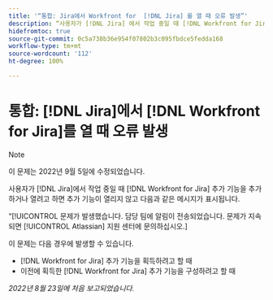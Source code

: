 ```yaml
---
title: '“통합: Jira에서 Workfront for  [!DNL Jira] 를 열 때 오류 발생”'
description: “사용자가 [!DNL Jira] 에서 작업 중일 때 [!DNL Workfront for Jira] 추가 기능을 추가하거나 열려고 하면 추가 기능이 열리지 않고 오류 메시지가 표시됩니다.”
hidefromtoc: true
source-git-commit: 0c5a738b36e954f07802b3c095fbdce5fedda168
workflow-type: tm+mt
source-wordcount: '112'
ht-degree: 100%

---
```



# 통합: [!DNL Jira]에서 [!DNL Workfront for Jira]를 열 때 오류 발생

>[!NOTE]
>
>이 문제는 2022년 9월 5일에 수정되었습니다.

사용자가 [!DNL Jira]에서 작업 중일 때 [!DNL Workfront for Jira] 추가 기능을 추가하거나 열려고 하면 추가 기능이 열리지 않고 다음과 같은 메시지가 표시됩니다.

“[!UICONTROL 문제가 발생했습니다. 담당 팀에 알림이 전송되었습니다. 문제가 지속되면 [!UICONTROL Atlassian] 지원 센터에 문의하십시오.]

이 문제는 다음 경우에 발생할 수 있습니다.

* [!DNL Workfront for Jira] 추가 기능을 획득하려고 할 때
* 이전에 획득한 [!DNL Workfront for Jira] 추가 기능을 구성하려고 할 때

_2022년 8월 23일에 처음 보고되었습니다._

